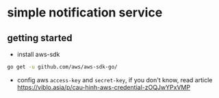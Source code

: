 # simple notification service

## getting started
- install aws-sdk
```bash
go get -u github.com/aws/aws-sdk-go/
```
- config aws `access-key` and `secret-key`, if you don't know, read article https://viblo.asia/p/cau-hinh-aws-credential-zOQJwYPxVMP